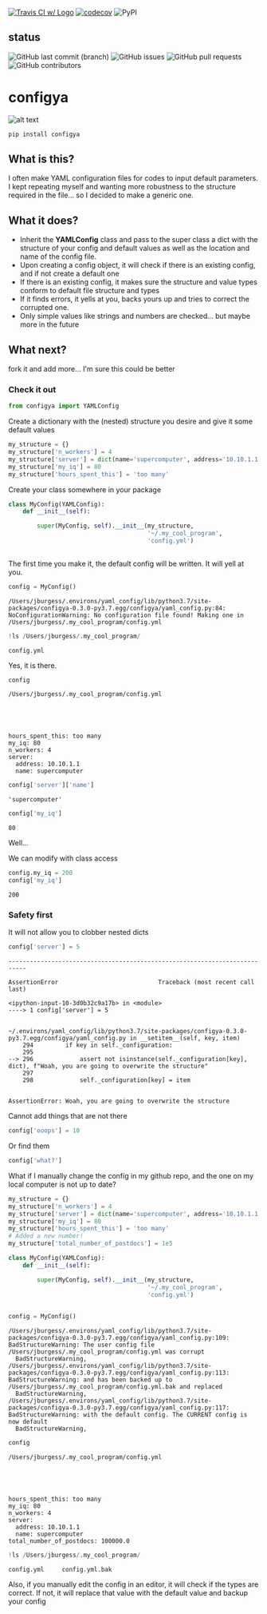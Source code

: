[![Travis CI w/ Logo](https://img.shields.io/travis/grburgess/configya/master.svg?logo=travis)](https://travis-ci.org/grburgess/configya)
[![codecov](https://codecov.io/gh/grburgess/configya/branch/master/graph/badge.svg)](https://codecov.io/gh/grburgess/configya)
![PyPI](https://img.shields.io/pypi/v/configya?style=plastic)
## status
![GitHub last commit (branch)](https://img.shields.io/github/last-commit/grburgess/configya/master?style=for-the-badge)
![GitHub issues](https://img.shields.io/github/issues/grburgess/configya?style=for-the-badge)
![GitHub pull requests](https://img.shields.io/github/issues-pr/grburgess/configya?style=for-the-badge)
![GitHub contributors](https://img.shields.io/github/contributors/grburgess/configya?style=for-the-badge)


# configya

![alt text](https://raw.githubusercontent.com/grburgess/configya/master/logo.png)

```bash
pip install configya
```

## What is this?

I often make YAML configuration files for codes to input default parameters. I kept repeating myself and wanting more robustness to the structure required in the file... so I decided to make a generic one. 

## What it does?

* Inherit the **YAMLConfig** class and pass to the super  class a dict with the structure of your config and default values as well as the location and name of the config file.
* Upon creating a config object, it will check if there is an existing config, and if not create a default one
* If there is an existing config, it makes sure the structure and value types conform to default file structure and types
* If it finds errors, it yells at you, backs yours up and tries to correct the corrupted one. 
* Only simple values like strings and numbers are checked... but maybe more in the future

## What next?

fork it and add more... I'm sure this could be better

### Check it out


```python
from configya import YAMLConfig
```

Create a dictionary with the (nested) structure you desire and give it some default values


```python
my_structure = {}
my_structure['n_workers'] = 4
my_structure['server'] = dict(name='supercomputer', address='10.10.1.1')
my_structure['my_iq'] = 80
my_structure['hours_spent_this'] = 'too many'


```

Create your class somewhere in your package


```python
class MyConfig(YAMLConfig):  
    def __init__(self):

        super(MyConfig, self).__init__(my_structure,
                                       '~/.my_cool_program',
                                       'config.yml')
    
```

The first time you make it, the default config will be written. It will yell at you.


```python
config = MyConfig()

```

    /Users/jburgess/.environs/yaml_config/lib/python3.7/site-packages/configya-0.3.0-py3.7.egg/configya/yaml_config.py:84: NoConfigurationWarning: No configuration file found! Making one in /Users/jburgess/.my_cool_program/config.yml



```python
!ls /Users/jburgess/.my_cool_program/
```

    config.yml



Yes, it is there.


```python
config
```

    /Users/jburgess/.my_cool_program/config.yml





    hours_spent_this: too many
    my_iq: 80
    n_workers: 4
    server:
      address: 10.10.1.1
      name: supercomputer




```python
config['server']['name']
```




    'supercomputer'




```python
config['my_iq']
```




    80



Well...

We can modify with class access
```python
config.my_iq = 200
config['my_iq']
```




    200



### Safety first
It will not allow you to clobber nested dicts


```python
config['server'] = 5
```


    ---------------------------------------------------------------------------

    AssertionError                            Traceback (most recent call last)

    <ipython-input-10-3d0b32c9a17b> in <module>
    ----> 1 config['server'] = 5
    

    ~/.environs/yaml_config/lib/python3.7/site-packages/configya-0.3.0-py3.7.egg/configya/yaml_config.py in __setitem__(self, key, item)
        294         if key in self._configuration:
        295 
    --> 296             assert not isinstance(self._configuration[key], dict), f"Woah, you are going to overwrite the structure"
        297 
        298             self._configuration[key] = item


    AssertionError: Woah, you are going to overwrite the structure


Cannot add things that are not there


```python
config['ooops'] = 10
```

Or find them


```python
config['what?'] 
```

What if I manually change the config in my github repo, and the one on my local computer is not up to date?


```python
my_structure = {}
my_structure['n_workers'] = 4
my_structure['server'] = dict(name='supercomputer', address='10.10.1.1')
my_structure['my_iq'] = 80
my_structure['hours_spent_this'] = 'too many'
# Added a new number!
my_structure['total_number_of_postdocs'] = 1e5


```


```python
class MyConfig(YAMLConfig):  
    def __init__(self):

        super(MyConfig, self).__init__(my_structure,
                                       '~/.my_cool_program',
                                       'config.yml')
    
```


```python
config = MyConfig()
```

    /Users/jburgess/.environs/yaml_config/lib/python3.7/site-packages/configya-0.3.0-py3.7.egg/configya/yaml_config.py:109: BadStructureWarning: The user config file /Users/jburgess/.my_cool_program/config.yml was corrupt
      BadStructureWarning,
    /Users/jburgess/.environs/yaml_config/lib/python3.7/site-packages/configya-0.3.0-py3.7.egg/configya/yaml_config.py:113: BadStructureWarning: and has been backed up to /Users/jburgess/.my_cool_program/config.yml.bak and replaced
      BadStructureWarning,
    /Users/jburgess/.environs/yaml_config/lib/python3.7/site-packages/configya-0.3.0-py3.7.egg/configya/yaml_config.py:117: BadStructureWarning: with the default config. The CURRENT config is now default
      BadStructureWarning,



```python
config
```

    /Users/jburgess/.my_cool_program/config.yml





    hours_spent_this: too many
    my_iq: 80
    n_workers: 4
    server:
      address: 10.10.1.1
      name: supercomputer
    total_number_of_postdocs: 100000.0




```python
!ls /Users/jburgess/.my_cool_program/
```

    config.yml     config.yml.bak



Also, if you manually edit the config in an editor, it will check if the types are correct. If not, it will replace that value with the default value and backup your config


```python

```
